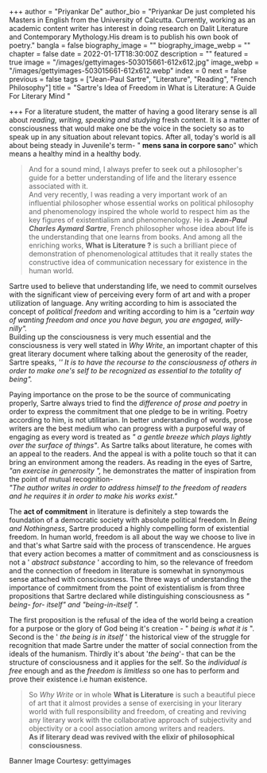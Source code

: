 +++
author = "Priyankar De"
author_bio = "Priyankar De just completed his Masters in English from the University of Calcutta. Currently, working as an academic content writer has interest in doing  research on Dalit Literature and Contemporary Mythology.His dream is to publish his own book of poetry."
bangla = false
biography_image = ""
biography_image_webp = ""
chapter = false
date = 2022-01-17T18:30:00Z
description = ""
featured = true
image = "/images/gettyimages-503015661-612x612.jpg"
image_webp = "/images/gettyimages-503015661-612x612.webp"
index = 0
next = false
previous = false
tags = ["Jean-Paul Sartre", "Literature", "Reading", "French Philosophy"]
title = "Sartre's Idea of Freedom in What is Literature: A Guide For Literary Mind "

+++
For a literature student, the matter of having a good literary sense is all about _reading, writing, speaking and studying_ fresh content. It is a matter of consciousness that would make one be the voice in the society so as to speak up in any situation about relevant topics. After all, today's world is all about being steady in Juvenile's term- " **mens sana in corpore san**o" which means a healthy mind in a healthy body.

> And for a sound mind, l always prefer to seek out a philosopher's guide for a better understanding of life and the literary essence associated with it.  
> And very recently, l was reading a very important work of an influential philosopher whose essential works on political philosophy and phenomenology inspired the whole world to respect him as the key figures of existentialism and phenomenology. He is **_Jean-Paul Charles Aymard Sartre_**, French philosopher whose idea about life is the understanding that one learns from books. And among all the enriching works, **What is Literature ?** is such a brilliant piece of demonstration of phenomenological attitudes that it really states the constructive idea of communication necessary for existence in the human world.

Sartre used to believe that understanding life, we need to commit ourselves with the significant view of perceiving every form of art and with a proper utilization of language. Any writing according to him is associated the concept of _political freedom_ and writing according to him is a _"certain way of wanting freedom and once you have begun, you are engaged, willy-nilly"._  
Building up the consciousness is very much essential and the consciousness is very well stated in _Why Write_, an important chapter of this great literary document where talking about the generosity of the reader, Sartre speaks, _'' It is to have the recourse to the consciousness of others in order to make one's self to be recognized as essential to the totality of being"._ 

Paying importance on the prose to be the source of communicating properly, Sartre always tried to find the _difference of prose and poetry_ in order to express the commitment that one pledge to be in writing. Poetry according to him, is not utilitarian. In better understanding of words, prose writers are the best medium who can progress with a purposeful way of engaging as every word is treated as _" a gentle breeze which plays lightly over the surface of things"_. As Sartre talks about literature, he comes with an appeal to the readers. And the appeal is with a polite touch so that it can bring an environment among the readers. As reading in the eyes of Sartre, _"an exercise in generosity ",_ he demonstrates the matter of inspiration from the point of mutual recognition-  
_"The author writes in order to address himself to the freedom of readers and he requires it in order to make his works exist."_

The **act of commitment** in literature is definitely a step towards the foundation of a democratic society with absolute political freedom. In _Being and Nothingness_, Sartre produced a highly compelling form of existential freedom. In human world, freedom is all about the way we choose to live in and that's what Sartre said with the process of transcendence. He argues that every action becomes a matter of commitment and as consciousness is not a ' _abstract substance_ ' according to him, so the relevance of freedom and the connection of freedom in literature is somewhat in synonymous sense attached with consciousness. The three ways of understanding the importance of commitment from the point of existentialism is from three propositions that Sartre declared while distinguishing consciousness as _" being- for- itself" and "being-in-itself "._

The first proposition is the refusal of the idea of the world being a creation for a purpose or the glory of God being it's creation - " _being is what it is_ ". Second is the ' _the being is in itself_ ' the historical view of the struggle for recognition that made Sartre under the matter of social connection from the ideals of the humanism. Thirdly it's about '_the being_'- that can be the structure of consciousness and it applies for the self. So the _individual is free_ enough and as the _freedom is limitless_ so one has to perform and prove their existence i.e human existence.

> So _Why Write_ or in whole **What is Literature** is such a beautiful piece of art that it almost provides a sense of exercising in your literary world with full responsibility and freedom, of creating and reviving any literary work with the collaborative approach of subjectivity and objectivity or a cool association among writers and readers.  
> **As if literary dead was revived with the elixir of philosophical consciousness**.

Banner Image Courtesy: gettyimages